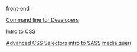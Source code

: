 front-end


[Command line for Developers](https://docs.google.com/presentation/d/1yE6dRYP2602XLLm3RbWzcjvhCHg5psxA4517WwGEb08/edit?usp=sharing)

[Intro to CSS](https://docs.google.com/presentation/d/1xlCPwXVt81Hz26Aqjj6rEGeJKKj5Pz4BZUFPivr4gks/edit?usp=sharing)

[Advanced CSS Selectors](https://docs.google.com/presentation/d/1AUyRxq1Ip__Wb6R_noaTjjyQnmgouJigjuSL3XYvG5I/edit?usp=sharing)
[intro to SASS](https://docs.google.com/presentation/d/1uhfFxuHcajfIjMIhNryfdxRCAt9vWfjufS-kPJNl8Dk/edit#slide=id.p)
[media queri](https://docs.google.com/presentation/d/18lylN9PDPGNQlfykhu9IDg4vQbw9f_d3cQ5I1x9KrxQ/edit#slide=id.p)
<!-- # CIM795CATHERINE-MICHAEL -->
